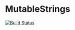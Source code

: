 # MutableStrings

[![Build Status](https://travis-ci.org/tanmaykm/MutableStrings.jl.png)](https://travis-ci.org/tanmaykm/MutableStrings.jl)
